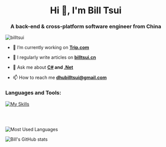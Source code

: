 <h1 align="center">Hi 👋, I'm Bill Tsui</h1>
<h3 align="center">A back-end & cross-platform software engineer from China</h3>

<p align="left"> <img src="https://komarev.com/ghpvc/?username=billtsui&label=Profile%20views&color=0e75b6&style=flat" alt="billtsui" /> </p>


- 🔭 I’m currently working on **[Trip.com](https://www.trip.com)**

- 📝 I regularly write articles on **[billtsui.cn](https://www.billtsui.cn)**

- 💬 Ask me about **[C#](https://dotnet.microsoft.com/en-us/languages/csharp) and [.Net](https://dotnet.microsoft.com/en-us/)**

- 📫 How to reach me **dhubilltsui@gmail.com**

### Languages and Tools:
[![My Skills](https://skillicons.dev/icons?i=c,cs,dotnet,html,js,vue,mysql,redis,mongodb,sqlite,git,github,gitlab,docker,nginx,cmake,rabbitmq,linux,apple,windows,bash,powershell,vscode,visualstudio,clion,rider,postman,selenium&theme=light&perline=14)](https://github.com/billtsui)

<br/>
<br/>

![Most Used Languages](https://github-readme-stats.vercel.app/api/top-langs/?username=billtsui&langs_count=8)

![Bill's GitHub stats](https://github-readme-stats.vercel.app/api?username=billtsui&show_icons=true)
